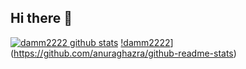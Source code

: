 ## Hi there 👋
[![damm2222 github stats](https://github-readme-stats.vercel.app/api?username=damm2222&count_private=true&show_icons=true&theme=nord)](https://github.com/anuraghazra/github-readme-stats)
[!damm2222](https://github-readme-stats.vercel.app/api/top-langs/?username=damm2222&layout=compact)](https://github.com/anuraghazra/github-readme-stats)
<!--
**Damm2222/Damm2222** is a ✨ _special_ ✨ repository because its `README.md` (this file) appears on your GitHub profile.

Here are some ideas to get you started:

- 🔭 I’m currently working on ...
- 🌱 I’m currently learning ...
- 👯 I’m looking to collaborate on ...
- 🤔 I’m looking for help with ...
- 💬 Ask me about ...
- 📫 How to reach me: ...
- 😄 Pronouns: ...
- ⚡ Fun fact: ...
-->
